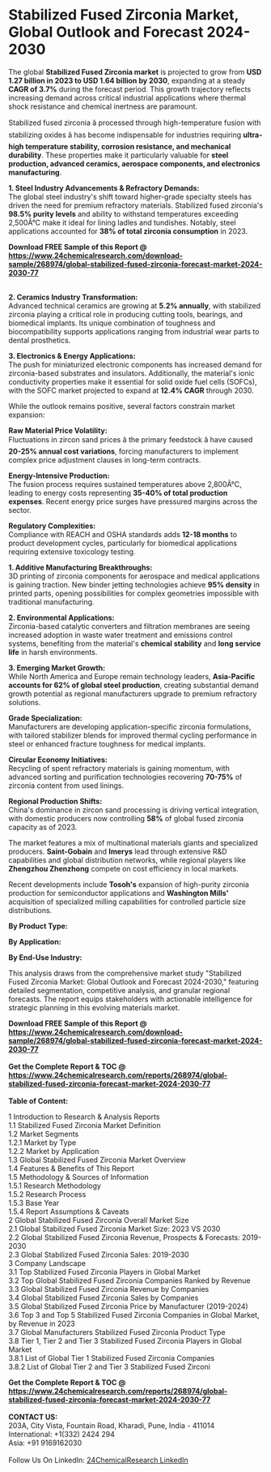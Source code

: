 <h1>Stabilized Fused Zirconia Market, Global Outlook and Forecast 2024-2030</h1><p>The global <strong>Stabilized Fused Zirconia market</strong> is projected to grow from <strong>USD 1.27 billion in 2023 to USD 1.64 billion by 2030</strong>, expanding at a steady <strong>CAGR of 3.7%</strong> during the forecast period. This growth trajectory reflects increasing demand across critical industrial applications where thermal shock resistance and chemical inertness are paramount.</p><p>Stabilized fused zirconia â processed through high-temperature fusion with stabilizing oxides â has become indispensable for industries requiring <strong>ultra-high temperature stability, corrosion resistance, and mechanical durability</strong>. These properties make it particularly valuable for <strong>steel production, advanced ceramics, aerospace components, and electronics manufacturing</strong>.</p><p><strong>1. Steel Industry Advancements &amp; Refractory Demands:</strong><br>
The global steel industry's shift toward higher-grade specialty steels has driven the need for premium refractory materials. Stabilized fused zirconia's <strong>98.5% purity levels</strong> and ability to withstand temperatures exceeding 2,500Â°C make it ideal for lining ladles and tundishes. Notably, steel applications accounted for <strong>38% of total zirconia consumption</strong> in 2023.</p><div><b>Download FREE Sample of this Report @ 
            <a href="https://www.24chemicalresearch.com/download-sample/268974/global-stabilized-fused-zirconia-forecast-market-2024-2030-77">
            https://www.24chemicalresearch.com/download-sample/268974/global-stabilized-fused-zirconia-forecast-market-2024-2030-77</a></b></div><br><p><strong>2. Ceramics Industry Transformation:</strong><br>
Advanced technical ceramics are growing at <strong>5.2% annually</strong>, with stabilized zirconia playing a critical role in producing cutting tools, bearings, and biomedical implants. Its unique combination of toughness and biocompatibility supports applications ranging from industrial wear parts to dental prosthetics.</p><p><strong>3. Electronics &amp; Energy Applications:</strong><br>
The push for miniaturized electronic components has increased demand for zirconia-based substrates and insulators. Additionally, the material's ionic conductivity properties make it essential for solid oxide fuel cells (SOFCs), with the SOFC market projected to expand at <strong>12.4% CAGR</strong> through 2030.</p><p>While the outlook remains positive, several factors constrain market expansion:</p><p><strong>Raw Material Price Volatility:</strong><br>
    Fluctuations in zircon sand prices â the primary feedstock â have caused <strong>20-25% annual cost variations</strong>, forcing manufacturers to implement complex price adjustment clauses in long-term contracts.</p><p><strong>Energy-Intensive Production:</strong><br>
    The fusion process requires sustained temperatures above 2,800Â°C, leading to energy costs representing <strong>35-40% of total production expenses</strong>. Recent energy price surges have pressured margins across the sector.</p><p><strong>Regulatory Complexities:</strong><br>
    Compliance with REACH and OSHA standards adds <strong>12-18 months</strong> to product development cycles, particularly for biomedical applications requiring extensive toxicology testing.</p><p><strong>1. Additive Manufacturing Breakthroughs:</strong><br>
3D printing of zirconia components for aerospace and medical applications is gaining traction. New binder jetting technologies achieve <strong>95% density</strong> in printed parts, opening possibilities for complex geometries impossible with traditional manufacturing.</p><p><strong>2. Environmental Applications:</strong><br>
Zirconia-based catalytic converters and filtration membranes are seeing increased adoption in waste water treatment and emissions control systems, benefiting from the material's <strong>chemical stability</strong> and <strong>long service life</strong> in harsh environments.</p><p><strong>3. Emerging Market Growth:</strong><br>
While North America and Europe remain technology leaders, <strong>Asia-Pacific accounts for 62% of global steel production</strong>, creating substantial demand growth potential as regional manufacturers upgrade to premium refractory solutions.</p><p><strong>Grade Specialization:</strong><br>
    Manufacturers are developing application-specific zirconia formulations, with tailored stabilizer blends for improved thermal cycling performance in steel or enhanced fracture toughness for medical implants.</p><p><strong>Circular Economy Initiatives:</strong><br>
    Recycling of spent refractory materials is gaining momentum, with advanced sorting and purification technologies recovering <strong>70-75%</strong> of zirconia content from used linings.</p><p><strong>Regional Production Shifts:</strong><br>
    China's dominance in zircon sand processing is driving vertical integration, with domestic producers now controlling <strong>58%</strong> of global fused zirconia capacity as of 2023.</p><p>The market features a mix of multinational materials giants and specialized producers. <strong>Saint-Gobain</strong> and <strong>Imerys</strong> lead through extensive R&amp;D capabilities and global distribution networks, while regional players like <strong>Zhengzhou Zhenzhong</strong> compete on cost efficiency in local markets.</p><p>Recent developments include <strong>Tosoh's</strong> expansion of high-purity zirconia production for semiconductor applications and <strong>Washington Mills'</strong> acquisition of specialized milling capabilities for controlled particle size distributions.</p><p><strong>By Product Type:</strong></p><p><strong>By Application:</strong></p><p><strong>By End-Use Industry:</strong></p><p>This analysis draws from the comprehensive market study "Stabilized Fused Zirconia Market: Global Outlook and Forecast 2024-2030," featuring detailed segmentation, competitive analysis, and granular regional forecasts. The report equips stakeholders with actionable intelligence for strategic planning in this evolving materials market.</p><div><b>Download FREE Sample of this Report @ 
            <a href="https://www.24chemicalresearch.com/download-sample/268974/global-stabilized-fused-zirconia-forecast-market-2024-2030-77">
            https://www.24chemicalresearch.com/download-sample/268974/global-stabilized-fused-zirconia-forecast-market-2024-2030-77</a></b></div><br><div><b>Get the Complete Report & TOC @ 
            <a href="https://www.24chemicalresearch.com/reports/268974/global-stabilized-fused-zirconia-forecast-market-2024-2030-77">
            https://www.24chemicalresearch.com/reports/268974/global-stabilized-fused-zirconia-forecast-market-2024-2030-77</a></b></div><br>
            <b>Table of Content:</b><p>1 Introduction to Research & Analysis Reports<br />
    1.1 Stabilized Fused Zirconia Market Definition<br />
    1.2 Market Segments<br />
        1.2.1 Market by Type<br />
        1.2.2 Market by Application<br />
    1.3 Global Stabilized Fused Zirconia Market Overview<br />
    1.4 Features & Benefits of This Report<br />
    1.5 Methodology & Sources of Information<br />
        1.5.1 Research Methodology<br />
        1.5.2 Research Process<br />
        1.5.3 Base Year<br />
        1.5.4 Report Assumptions & Caveats<br />
2 Global Stabilized Fused Zirconia Overall Market Size<br />
    2.1 Global Stabilized Fused Zirconia Market Size: 2023 VS 2030<br />
    2.2 Global Stabilized Fused Zirconia Revenue, Prospects & Forecasts: 2019-2030<br />
    2.3 Global Stabilized Fused Zirconia Sales: 2019-2030<br />
3 Company Landscape<br />
    3.1 Top Stabilized Fused Zirconia Players in Global Market<br />
    3.2 Top Global Stabilized Fused Zirconia Companies Ranked by Revenue<br />
    3.3 Global Stabilized Fused Zirconia Revenue by Companies<br />
    3.4 Global Stabilized Fused Zirconia Sales by Companies<br />
    3.5 Global Stabilized Fused Zirconia Price by Manufacturer (2019-2024)<br />
    3.6 Top 3 and Top 5 Stabilized Fused Zirconia Companies in Global Market, by Revenue in 2023<br />
    3.7 Global Manufacturers Stabilized Fused Zirconia Product Type<br />
    3.8 Tier 1, Tier 2 and Tier 3 Stabilized Fused Zirconia Players in Global Market<br />
        3.8.1 List of Global Tier 1 Stabilized Fused Zirconia Companies<br />
        3.8.2 List of Global Tier 2 and Tier 3 Stabilized Fused Zirconi</p><div><b>Get the Complete Report & TOC @ 
            <a href="https://www.24chemicalresearch.com/reports/268974/global-stabilized-fused-zirconia-forecast-market-2024-2030-77">
            https://www.24chemicalresearch.com/reports/268974/global-stabilized-fused-zirconia-forecast-market-2024-2030-77</a></b></div><br><b>CONTACT US:</b><br>
            203A, City Vista, Fountain Road, Kharadi, Pune, India - 411014<br>
            International: +1(332) 2424 294<br>
            Asia: +91 9169162030 <br><br>
            Follow Us On LinkedIn: <a href="https://www.linkedin.com/company/24chemicalresearch/">24ChemicalResearch LinkedIn</a>